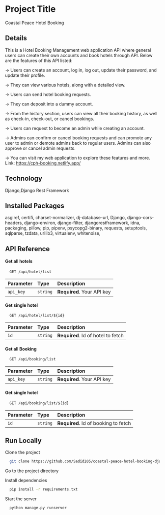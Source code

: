 
# Project Title

Coastal Peace Hotel Booking



## Details
This is a Hotel Booking Management web application API where general users can create their own accounts and book hotels through API. Below are the features of this API listed:

→ Users can create an account, log in, log out, update their password, and update their profile.

→ They can view various hotels, along with a detailed view.

→ Users can send hotel booking requests.

→ They can deposit into a dummy account.

→ From the history section, users can view all their booking history, as well as check-in, check-out, or cancel bookings.

→ Users can request to become an admin while creating an account.

→ Admins can confirm or cancel booking requests and can promote any user to admin or demote admins back to regular users. Admins can also approve or cancel admin requests.

→ You can visit my web application to explore these features and more.
Link: https://cph-booking.netlify.app/
## Technology
Django,Django Rest Framework
## Installed Packages
asgiref,
certifi,
charset-normalizer,
dj-database-url,
Django,
django-cors-headers,
django-environ,
django-filter,
djangorestframework,
idna,
packaging,
pillow,
pip,
pipenv,
psycopg2-binary,
requests,
setuptools,
sqlparse,
tzdata,
urllib3,
virtualenv,
whitenoise,
## API Reference

#### Get all hotels

```http
  GET /api/hotel/list
```

| Parameter | Type     | Description                |
| :-------- | :------- | :------------------------- |
| `api_key` | `string` | **Required**. Your API key |

#### Get single hotel

```http
  GET /api/hotel/list/${id}
```

| Parameter | Type     | Description                       |
| :-------- | :------- | :-------------------------------- |
| `id`      | `string` | **Required**. Id of hotel to fetch |


#### Get all Booking

```http
  GET /api/booking/list
```

| Parameter | Type     | Description                |
| :-------- | :------- | :------------------------- |
| `api_key` | `string` | **Required**. Your API key |

#### Get single hotel

```http
  GET /api/booking/list/${id}
```

| Parameter | Type     | Description                       |
| :-------- | :------- | :-------------------------------- |
| `id`      | `string` | **Required**. Id of booking to fetch |


## Run Locally

Clone the project

```bash
  git clone https://github.com/Sadid205/coastal-peace-hotel-booking-django-final-exam.git
```

Go to the project directory


Install dependencies

```bash
  pip install -r requirements.txt
```

Start the server

```bash
  python manage.py runserver
```

